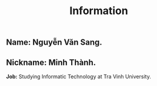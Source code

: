 ﻿---
layout: post
title: "Information"
description: Code is all....
image: 'images/avt.jpg'
category: 'Life'
tags:
- Life
twitter_text: Code is all...
introduction: Minh Thành
---

**Name:** Nguyễn Văn Sang.
---
**Nickname:** Minh Thành.
---
**Job:** Studying Informatic Technology at Tra Vinh University.
